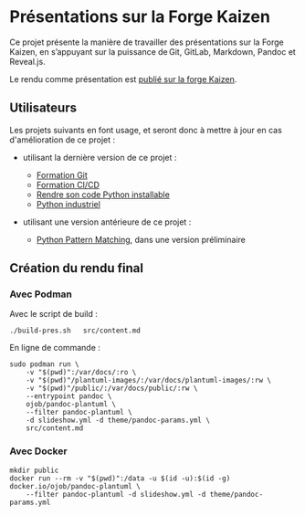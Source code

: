 # Présentations sur la Forge Kaizen

Ce projet présente la manière de travailler des présentations sur la Forge Kaizen, en s’appuyant sur la puissance de Git, GitLab, Markdown, Pandoc et Reveal.js.

Le rendu comme présentation est [publié sur la forge Kaizen](https://poles.pages.forge.kaizen-solutions.net/pole-synergie/presentations/presentations-sur-la-forge-kaizen).

## Utilisateurs

Les projets suivants en font usage, et seront donc à mettre à jour en cas d'amélioration de ce projet :

- utilisant la dernière version de ce projet :

  - [Formation Git](https://forge.kaizen-solutions.net/academy/software-craftmanship/git-first-contact)
  - [Formation CI/CD](https://forge.kaizen-solutions.net/academy/software-craftmanship/formation-ci-cd)
  - [Rendre son code Python installable](https://forge.kaizen-solutions.net/poles/pole-python/presentations/rendre-son-code-python-installable)
  - [Python industriel](https://forge.kaizen-solutions.net/academy/kzs-school/python/python-industriel)

- utilisant une version antérieure de ce projet :

  - [Python Pattern Matching](https://forge.kaizen-solutions.net/poles/pole-python/presentations/python-structural-pattern-matching), dans une version préliminaire

## Création du rendu final

### Avec Podman

Avec le script de build :

    ./build-pres.sh   src/content.md

En ligne de commande :

    sudo podman run \
        -v "$(pwd)":/var/docs/:ro \
        -v "$(pwd)"/plantuml-images/:/var/docs/plantuml-images/:rw \
        -v "$(pwd)"/public/:/var/docs/public/:rw \
        --entrypoint pandoc \
        ojob/pandoc-plantuml \
        --filter pandoc-plantuml \
        -d slideshow.yml -d theme/pandoc-params.yml \
        src/content.md

### Avec Docker

    mkdir public
    docker run --rm -v "$(pwd)":/data -u $(id -u):$(id -g) docker.io/ojob/pandoc-plantuml \
        --filter pandoc-plantuml -d slideshow.yml -d theme/pandoc-params.yml


